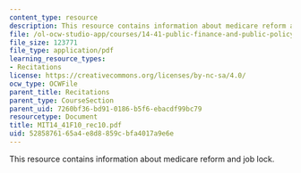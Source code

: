 ```yaml
---
content_type: resource
description: This resource contains information about medicare reform and job lock.
file: /ol-ocw-studio-app/courses/14-41-public-finance-and-public-policy-fall-2010/5285876165a4e8d8859cbfa4017a9e6e_MIT14_41F10_rec10.pdf
file_size: 123771
file_type: application/pdf
learning_resource_types:
- Recitations
license: https://creativecommons.org/licenses/by-nc-sa/4.0/
ocw_type: OCWFile
parent_title: Recitations
parent_type: CourseSection
parent_uid: 7260bf36-bd91-0186-b5f6-ebacdf99bc79
resourcetype: Document
title: MIT14_41F10_rec10.pdf
uid: 52858761-65a4-e8d8-859c-bfa4017a9e6e
---
```

This resource contains information about medicare reform and job lock.